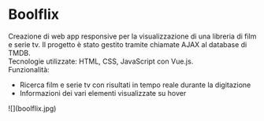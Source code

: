 <h1>Boolflix</h1>
Creazione di web app responsive per la visualizzazione di una libreria di film e serie tv. Il progetto è stato gestito tramite chiamate AJAX al database di TMDB.<br>
Tecnologie utilizzate: HTML, CSS, JavaScript con Vue.js.<br>
Funzionalità:
<ul>
  <li>Ricerca film e serie tv con risultati in tempo reale durante la digitazione</li>
  <li>Informazioni dei vari elementi visualizzate su hover</li>
 </ul>
![](boolflix.jpg)
